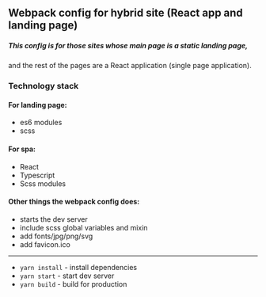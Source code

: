 ## Webpack config for hybrid site (React app and landing page)

##### This config is for those sites whose main page is a static landing page, 
and the rest of the pages are a React application (single page application).

### Technology stack
#### For landing page: 
- es6 modules
- scss

#### For spa:
- React
- Typescript
- Scss modules

#### Other things the webpack config does:
- starts the dev server
- include scss global variables and mixin
- add fonts/jpg/png/svg
- add favicon.ico

<hr />

- `yarn install` - install dependencies
- `yarn start` - start dev server
- `yarn build` - build for production